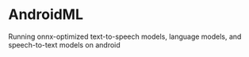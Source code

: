 # AndroidML
Running onnx-optimized text-to-speech models, language models, and speech-to-text models on android
